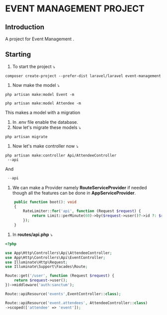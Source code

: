 # EVENT MANAGEMENT PROJECT  



## Introduction   
A project for Event Management .   


## Starting   
1. To start the project ⤵️   
```
composer create-project --prefer-dist laravel/laravel event-management
```
1. Now make the model ⤵️
```
php artisan make:model Event -m
```
```
php artisan make:model Attendee -m
```   
This makes a model with a migration
1. In .env file enable the database.   
1. Now let's migrate these models ⤵️   
```
php artisan migrate
```
1. Now let's make controller now ⤵️
```
php artisan make:controller Api/AttendeeController
 --api
```   
And   
```php artisan make:controller Api/EventController
 --api
```
1. We can make a Provider namely **RouteServiceProvider** if needed though all the features can be done in **AppServiceProvider**.
```php
    public function boot(): void
    {
        RateLimiter::for('api', function (Request $request) {
            return Limit::perMinute(60)->by($request->user()?->id ?: $request->ip());
        });
    }
```
1. In **routes/api.php** ⤵️   
```php
<?php

use App\Http\Controllers\Api\AttendeeController;
use App\Http\Controllers\Api\EventController;
use Illuminate\Http\Request;
use Illuminate\Support\Facades\Route;

Route::get('/user', function (Request $request) {
    return $request->user();
})->middleware('auth:sanctum');

Route::apiResource('events',EventController::class);

Route::apiResource('event.attendees', AttendeeController::class)
->scoped(['attendee' => 'event']);
```




